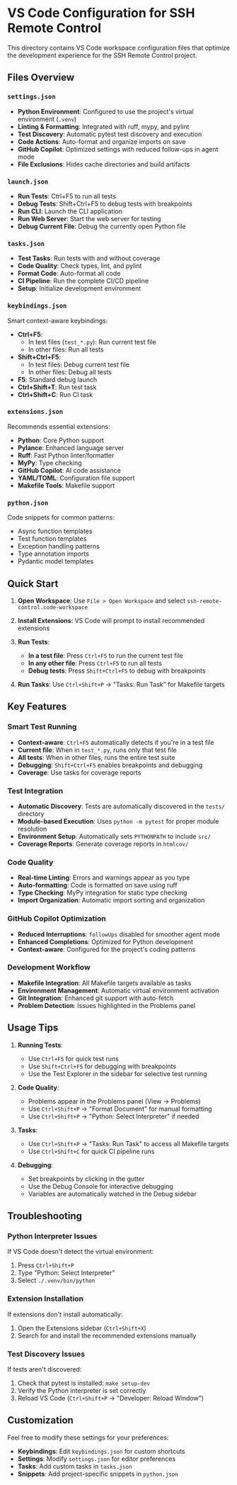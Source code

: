 # VS Code Configuration for SSH Remote Control

This directory contains VS Code workspace configuration files that optimize the development experience for the SSH Remote Control project.

## Files Overview

### `settings.json`
- **Python Environment**: Configured to use the project's virtual environment (`.venv`)
- **Linting & Formatting**: Integrated with ruff, mypy, and pylint
- **Test Discovery**: Automatic pytest test discovery and execution
- **Code Actions**: Auto-format and organize imports on save
- **GitHub Copilot**: Optimized settings with reduced follow-ups in agent mode
- **File Exclusions**: Hides cache directories and build artifacts

### `launch.json`
- **Run Tests**: Ctrl+F5 to run all tests
- **Debug Tests**: Shift+Ctrl+F5 to debug tests with breakpoints
- **Run CLI**: Launch the CLI application
- **Run Web Server**: Start the web server for testing
- **Debug Current File**: Debug the currently open Python file

### `tasks.json`
- **Test Tasks**: Run tests with and without coverage
- **Code Quality**: Check types, lint, and pylint
- **Format Code**: Auto-format all code
- **CI Pipeline**: Run the complete CI/CD pipeline
- **Setup**: Initialize development environment

### `keybindings.json`
Smart context-aware keybindings:
- **Ctrl+F5**: 
  - In test files (`test_*.py`): Run current test file
  - In other files: Run all tests
- **Shift+Ctrl+F5**: 
  - In test files: Debug current test file
  - In other files: Debug all tests
- **F5**: Standard debug launch
- **Ctrl+Shift+T**: Run test task
- **Ctrl+Shift+C**: Run CI task

### `extensions.json`
Recommends essential extensions:
- **Python**: Core Python support
- **Pylance**: Enhanced language server
- **Ruff**: Fast Python linter/formatter
- **MyPy**: Type checking
- **GitHub Copilot**: AI code assistance
- **YAML/TOML**: Configuration file support
- **Makefile Tools**: Makefile support

### `python.json`
Code snippets for common patterns:
- Async function templates
- Test function templates  
- Exception handling patterns
- Type annotation imports
- Pydantic model templates

## Quick Start

1. **Open Workspace**: Use `File > Open Workspace` and select `ssh-remote-control.code-workspace`

2. **Install Extensions**: VS Code will prompt to install recommended extensions

3. **Run Tests**: 
   - **In a test file**: Press `Ctrl+F5` to run the current test file
   - **In any other file**: Press `Ctrl+F5` to run all tests
   - **Debug tests**: Press `Shift+Ctrl+F5` to debug with breakpoints

4. **Run Tasks**: Use `Ctrl+Shift+P` → "Tasks: Run Task" for Makefile targets

## Key Features

### Smart Test Running
- **Context-aware**: `Ctrl+F5` automatically detects if you're in a test file
- **Current file**: When in `test_*.py`, runs only that test file
- **All tests**: When in other files, runs the entire test suite
- **Debugging**: `Shift+Ctrl+F5` enables breakpoints and debugging
- **Coverage**: Use tasks for coverage reports

### Test Integration
- **Automatic Discovery**: Tests are automatically discovered in the `tests/` directory
- **Module-based Execution**: Uses `python -m pytest` for proper module resolution
- **Environment Setup**: Automatically sets `PYTHONPATH` to include `src/`
- **Coverage Reports**: Generate coverage reports in `htmlcov/`

### Code Quality
- **Real-time Linting**: Errors and warnings appear as you type
- **Auto-formatting**: Code is formatted on save using ruff
- **Type Checking**: MyPy integration for static type checking
- **Import Organization**: Automatic import sorting and organization

### GitHub Copilot Optimization
- **Reduced Interruptions**: `followUps` disabled for smoother agent mode
- **Enhanced Completions**: Optimized for Python development
- **Context-aware**: Configured for the project's coding patterns

### Development Workflow
- **Makefile Integration**: All Makefile targets available as tasks
- **Environment Management**: Automatic virtual environment activation
- **Git Integration**: Enhanced git support with auto-fetch
- **Problem Detection**: Issues highlighted in the Problems panel

## Usage Tips

1. **Running Tests**: 
   - Use `Ctrl+F5` for quick test runs
   - Use `Shift+Ctrl+F5` for debugging with breakpoints
   - Use the Test Explorer in the sidebar for selective test running

2. **Code Quality**:
   - Problems appear in the Problems panel (View → Problems)
   - Use `Ctrl+Shift+P` → "Format Document" for manual formatting
   - Use `Ctrl+Shift+P` → "Python: Select Interpreter" if needed

3. **Tasks**:
   - Use `Ctrl+Shift+P` → "Tasks: Run Task" to access all Makefile targets
   - Use `Ctrl+Shift+C` for quick CI pipeline runs

4. **Debugging**:
   - Set breakpoints by clicking in the gutter
   - Use the Debug Console for interactive debugging
   - Variables are automatically watched in the Debug sidebar

## Troubleshooting

### Python Interpreter Issues
If VS Code doesn't detect the virtual environment:
1. Press `Ctrl+Shift+P`
2. Type "Python: Select Interpreter"
3. Select `./.venv/bin/python`

### Extension Installation
If extensions don't install automatically:
1. Open the Extensions sidebar (`Ctrl+Shift+X`)
2. Search for and install the recommended extensions manually

### Test Discovery Issues
If tests aren't discovered:
1. Check that pytest is installed: `make setup-dev`
2. Verify the Python interpreter is set correctly
3. Reload VS Code (`Ctrl+Shift+P` → "Developer: Reload Window")

## Customization

Feel free to modify these settings for your preferences:
- **Keybindings**: Edit `keybindings.json` for custom shortcuts
- **Settings**: Modify `settings.json` for editor preferences
- **Tasks**: Add custom tasks in `tasks.json`
- **Snippets**: Add project-specific snippets in `python.json`

